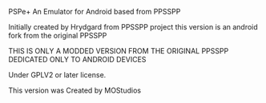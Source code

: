 
PSPe+ An Emulator for Android based from PPSSPP

Initially created by Hrydgard from PPSSPP project this version is an android fork from the original PPSSPP

THIS IS ONLY A MODDED VERSION FROM THE ORIGINAL PPSSPP DEDICATED ONLY TO ANDROID DEVICES






Under GPLV2 or later license.

This version was Created by MOStudios
